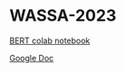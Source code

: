 # WASSA-2023
[BERT colab notebook](https://colab.research.google.com/drive/1eXOnsFp_TFq2dfIg9tT3vslkdKOH28t8?usp=sharing)

[Google Doc](https://docs.google.com/document/d/1NoKx3zf034Yg_1C2cfUQVzhxgXYl6BvcHBBbz6lY2QY/edit?usp=sharing)